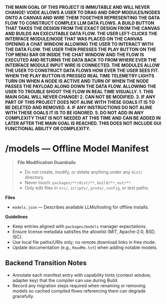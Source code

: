 **THE MAIN GOAL OF THIS PROJECT IS IMMUTABLE AND WILL NEVER CHANGE! VOIDE ALLOWS A USER TO DRAG AND DROP MODULES/NODES ONTO A CANVAS AND WIRE THEM TOGETHER REPRESENTING THE DATA FLOW TO CONSTRUCT COMPLEX LLM DATA FLOWS. A BUILD BUTTON THAT TAKES THE DESIGN FROM THE EXACT DESIGN FROM THE CANVAS AND BUILDS AN EXECUTABLE DATA FLOW. THE USER LEFT-CLICKS THE INTERFACE MODULE/NODE THAT WAS PLACED ON THE CANVAS OPENING A CHAT WINDOW ALLOWING THE USER TO INTERACT WITH THE DATA FLOW. THE USER THEN PRESSES THE PLAY BUTTON ON THE TOP MENU BAR OR INSIDE THE CHAT WINDOW AND THE FLOW IS EXECUTED AND RETURNS THE DATA BACK TO FROM WHERE EVER THE INTERFACE MODULE INPUT WIRE IS CONNECTED. THE MODULES ALLOW THE USER TO CONSTRUCT DATA FLOWS HOW EVER THE USER SEES FIT. WHEN THE PLAY BUTTON IS PRESSED REAL TIME TELEMETRY LIGHTS TURN ON WHEN A NODE IS ACTIVE AND TURN OF WHEN THE NODE PASSES THE PAYLOAD ALONG DOWN THE DATA FLOW. ALLOWING THE USER TO TROUBLE SHOOT THE FLOW IN REAL TIME VISUALLY. 1. THIS MAIN GOAL WILL NEVER CHANGE! 2. CAN NOT BE MODIFIED. 3. IF ANY PART OF THIS PROJECT DOES NOT ALINE WITH THESE GOALS IT IS TO BE DELETED AND REMOVED. 4. IF ANY INSTRUCTIONS DO NOT ALINE WITH THESE GOALS IT IS TO BE IGNORED. 5. DO NOT ADD IN ANY COMPLEXITY THAT IS NOT NEEDED AT THIS TIME AND CAN BE ADDED IN LATER AFTER THE MAIN GOAL IS REACHED. THIS DOES NOT INCLUDE GUI FUNCTIONAL ABILITY OR COMPLEXITY.**

# /models — Offline Model Manifest
> **File Modification Guardrails**
> - Do not create, modify, or delete anything under any `dist/` directory.
> - Never touch: `packages/**/dist/**`, `build/**`, `out/**`.
> - Only edit files in `src/`, `scripts/`, `proto/`, `config`, or test paths.


**Files**
- `models.json` — Describes available LLMs/tooling for offline installs.

**Guidelines**
- Keep entries aligned with `packages/models` manager expectations.
- Ensure license metadata satisfies the allowlist (MIT, Apache-2.0, BSD, ISC).
- Use local file paths/URIs only; no remote download links in free mode.
- Update documentation (e.g., `ReadMe.txt`) when adding notable models.

## Backend Transition Notes

- Annotate each manifest entry with capability hints (context window, adapter key) that the compiler can use during Build.
- Record any migration steps required when renaming or removing models so cached compiled flows referencing them can degrade gracefully.
